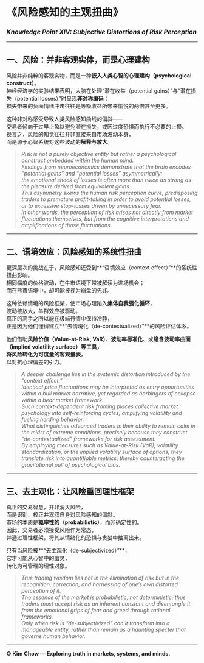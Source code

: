 # 《风险感知的主观扭曲》  
### *Knowledge Point XIV: Subjective Distortions of Risk Perception*

---

## 一、风险：并非客观实体，而是心理建构  
风险并非纯粹的客观实物，而是一种**嵌入人类心智的心理建构（psychological construct）**。  
神经经济学的实验结果表明，大脑在处理“潜在收益（potential gains）”与“潜在损失（potential losses）”时呈现**非对称编码**：  
损失带来的负面情绪冲击往往是等额收益所带来愉悦的两倍甚至更多。  

这种非对称感受导致人类风险感知曲线的偏斜——  
交易者倾向于过早止盈以避免潜在损失，或因过度恐惧而执行不必要的止损。  
换言之，风险的知觉往往并非直接来自市场波动本身，  
而是源于心智系统对这些波动的**解释与放大**。  

> *Risk is not a purely objective entity but rather a psychological construct embedded within the human mind.*  
> *Findings from neuroeconomics demonstrate that the brain encodes “potential gains” and “potential losses” asymmetrically:*  
> *the emotional shock of losses is often more than twice as strong as the pleasure derived from equivalent gains.*  
> *This asymmetry skews the human risk perception curve, predisposing traders to premature profit-taking in order to avoid potential losses, or to excessive stop-losses driven by unnecessary fear.*  
> *In other words, the perception of risk arises not directly from market fluctuations themselves, but from the cognitive interpretations and amplifications of those fluctuations.*

---

## 二、语境效应：风险感知的系统性扭曲  
更深层次的挑战在于，风险感知还受到**“语境效应（context effect）”**的系统性扭曲影响。  
相同幅度的价格波动，在牛市语境下常被解读为进场机会；  
而在熊市语境中，却可能被视为崩盘的先兆。  

这种依赖情境的风险框架，使市场心理陷入**集体自我强化循环**，  
波动被放大，羊群效应被驱动。  
真正的高手之所以能在极端行情中保持冷静，  
正是因为他们懂得建立**“去情境化（de-contextualized）”**的风险评估体系。  

他们借助**风险价值（Value-at-Risk, VaR）**、**波动率标准化**、或**隐含波动率曲面（implied volatility surface）**等工具，  
将风险转化为**可度量的客观量表**，  
以对抗心理偏差的引力。  

> *A deeper challenge lies in the systemic distortion introduced by the “context effect.”*  
> *Identical price fluctuations may be interpreted as entry opportunities within a bull market narrative, yet regarded as harbingers of collapse within a bear market framework.*  
> *Such context-dependent risk framing places collective market psychology into self-reinforcing cycles, amplifying volatility and fueling herding behavior.*  
> *What distinguishes advanced traders is their ability to remain calm in the midst of extreme conditions, precisely because they construct “de-contextualized” frameworks for risk assessment.*  
> *By employing measures such as Value-at-Risk (VaR), volatility standardization, or the implied volatility surface of options, they translate risk into quantifiable metrics, thereby counteracting the gravitational pull of psychological bias.*

---

## 三、去主观化：让风险重回理性框架  
真正的交易智慧，并非消灭风险，  
而是识别、校正并驾驭自身对风险感知的偏斜。  
市场的本质是**概率性的（probabilistic）**，而非确定性的。  
因此，交易者必须接受风险作为常态，  
并通过理性框架，将其从情绪化的恐惧与贪婪中抽离出来。  

只有当风险被**“去主观化（de-subjectivized）”**，  
它才可能从心智中的幽灵，  
转化为可管理的理性对象。  

> *True trading wisdom lies not in the elimination of risk but in the recognition, correction, and harnessing of one’s own distorted perception of it.*  
> *The essence of the market is probabilistic, not deterministic; thus traders must accept risk as an inherent constant and disentangle it from the emotional grips of fear and greed through rational frameworks.*  
> *Only when risk is “de-subjectivized” can it transform into a manageable entity, rather than remain as a haunting specter that governs human behavior.*

---

**© Kim Chow — Exploring truth in markets, systems, and minds.**


